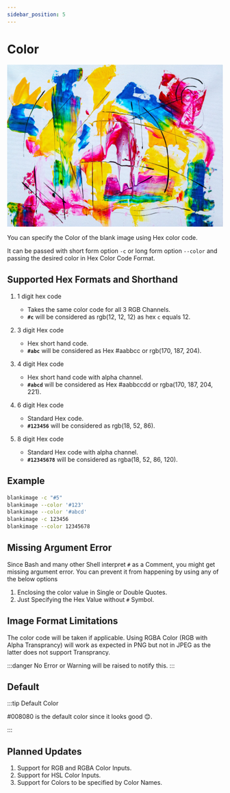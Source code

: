 ```yaml
---
sidebar_position: 5
---
```


# Color


![Color](assets/color.jpg)

You can specify the Color of the blank image using Hex color code.

It can be passed with short form option `-c` or long form option `--color` and passing the desired color in Hex Color Code Format.




## Supported Hex Formats and Shorthand

1. 1 digit hex code
    - Takes the same color code for all 3 RGB Channels.
    - **`#c`** will be considered as rgb(12, 12, 12) as hex `c` equals 12.

2. 3 digit Hex code
    - Hex short hand code.
    - **`#abc`** will be considered as Hex #aabbcc or rgb(170, 187, 204).

3. 4 digit Hex code
    - Hex short hand code with alpha channel.
    - **`#abcd`** will be considered as Hex #aabbccdd or rgba(170, 187, 204, 221).

4. 6 digit Hex code
    - Standard Hex code.
    - **`#123456`** will be considered as rgb(18, 52, 86).

5. 8 digit Hex code
    - Standard Hex code with alpha channel.
    - **`#12345678`** will be considered as rgba(18, 52, 86, 120).


## Example

```bash
blankimage -c "#5"
blankimage --color '#123'
blankimage --color '#abcd'
blankimage -c 123456
blankimage --color 12345678
```

## Missing Argument Error

Since Bash and many other Shell interpret `#` as a Comment, you might get missing argument error.
You can prevent it from happening by using any of the below options

1. Enclosing the color value in Single or Double Quotes.
2. Just Specifying the Hex Value without `#` Symbol.




## Image Format Limitations

The color code will be taken if applicable.
Using RGBA Color (RGB with Alpha Transprancy) will work as expected in PNG but not in JPEG as the latter does not support Transprancy.

:::danger
No Error or Warning will be raised to notify this.
:::

## Default

:::tip Default Color

#008080 is the default color since it looks good 😊.

:::

## Planned Updates

1. Support for RGB and RGBA Color Inputs.
2. Support for HSL Color Inputs.
3. Support for Colors to be specified by Color Names.
